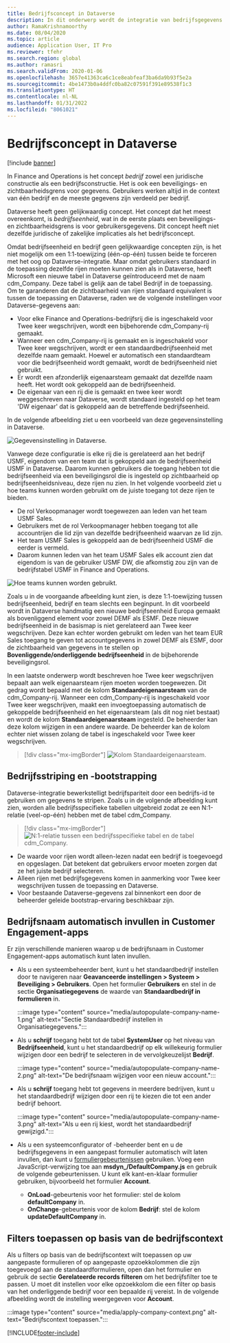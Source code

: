 ```yaml
---
title: Bedrijfsconcept in Dataverse
description: In dit onderwerp wordt de integratie van bedrijfsgegevens tussen Finance and Operations en Dataverse beschreven.
author: RamaKrishnamoorthy
ms.date: 08/04/2020
ms.topic: article
audience: Application User, IT Pro
ms.reviewer: tfehr
ms.search.region: global
ms.author: ramasri
ms.search.validFrom: 2020-01-06
ms.openlocfilehash: 3657e41363ca6c1ce8eabfeaf3ba6da9b93f5e2a
ms.sourcegitcommit: 4be1473b0a4ddfc0ba82c07591f391e89538f1c3
ms.translationtype: HT
ms.contentlocale: nl-NL
ms.lasthandoff: 01/31/2022
ms.locfileid: "8061021"
---
```

# <a name="company-concept-in-dataverse"></a>Bedrijfsconcept in Dataverse

[!include [banner](../../includes/banner.md)]




In Finance and Operations is het concept *bedrijf* zowel een juridische constructie als een bedrijfsconstructie. Het is ook een beveiligings- en zichtbaarheidsgrens voor gegevens. Gebruikers werken altijd in de context van één bedrijf en de meeste gegevens zijn verdeeld per bedrijf.

Dataverse heeft geen gelijkwaardig concept. Het concept dat het meest overeenkomt, is *bedrijfseenheid*, wat in de eerste plaats een beveiligings- en zichtbaarheidsgrens is voor gebruikersgegevens. Dit concept heeft niet dezelfde juridische of zakelijke implicaties als het bedrijfsconcept.

Omdat bedrijfseenheid en bedrijf geen gelijkwaardige concepten zijn, is het niet mogelijk om een 1:1-toewijzing (één-op-één) tussen beide te forceren met het oog op Dataverse-integratie. Maar omdat gebruikers standaard in de toepassing dezelfde rijen moeten kunnen zien als in Dataverse, heeft Microsoft een nieuwe tabel in Dataverse geïntroduceerd met de naam cdm\_Company. Deze tabel is gelijk aan de tabel Bedrijf in de toepassing. Om te garanderen dat de zichtbaarheid van rijen standaard equivalent is tussen de toepassing en Dataverse, raden we de volgende instellingen voor Dataverse-gegevens aan:

+ Voor elke Finance and Operations-bedrijfsrij die is ingeschakeld voor Twee keer wegschrijven, wordt een bijbehorende cdm\_Company-rij gemaakt.
+ Wanneer een cdm\_Company-rij is gemaakt en is ingeschakeld voor Twee keer wegschrijven, wordt er een standaardbedrijfseenheid met dezelfde naam gemaakt. Hoewel er automatisch een standaardteam voor die bedrijfseenheid wordt gemaakt, wordt de bedrijfseenheid niet gebruikt.
+ Er wordt een afzonderlijk eigenaarsteam gemaakt dat dezelfde naam heeft. Het wordt ook gekoppeld aan de bedrijfseenheid.
+ De eigenaar van een rij die is gemaakt en twee keer wordt weggeschreven naar Dataverse, wordt standaard ingesteld op het team 'DW eigenaar' dat is gekoppeld aan de betreffende bedrijfseenheid.

In de volgende afbeelding ziet u een voorbeeld van deze gegevensinstelling in Dataverse.

![Gegevensinstelling in Dataverse.](media/dual-write-company-1.png)

Vanwege deze configuratie is elke rij die is gerelateerd aan het bedrijf USMF, eigendom van een team dat is gekoppeld aan de bedrijfseenheid USMF in Dataverse. Daarom kunnen gebruikers die toegang hebben tot die bedrijfseenheid via een beveiligingsrol die is ingesteld op zichtbaarheid op bedrijfseenheidsniveau, deze rijen nu zien. In het volgende voorbeeld ziet u hoe teams kunnen worden gebruikt om de juiste toegang tot deze rijen te bieden.

+ De rol Verkoopmanager wordt toegewezen aan leden van het team USMF Sales.
+ Gebruikers met de rol Verkoopmanager hebben toegang tot alle accountrijen die lid zijn van dezelfde bedrijfseenheid waarvan ze lid zijn.
+ Het team USMF Sales is gekoppeld aan de bedrijfseenheid USMF die eerder is vermeld.
+ Daarom kunnen leden van het team USMF Sales elk account zien dat eigendom is van de gebruiker USMF DW, die afkomstig zou zijn van de bedrijfstabel USMF in Finance and Operations.

![Hoe teams kunnen worden gebruikt.](media/dual-write-company-2.png)

Zoals u in de voorgaande afbeelding kunt zien, is deze 1:1-toewijzing tussen bedrijfseenheid, bedrijf en team slechts een beginpunt. In dit voorbeeld wordt in Dataverse handmatig een nieuwe bedrijfseenheid Europa gemaakt als bovenliggend element voor zowel DEMF als ESMF. Deze nieuwe bedrijfseenheid in de basismap is niet gerelateerd aan Twee keer wegschrijven. Deze kan echter worden gebruikt om leden van het team EUR Sales toegang te geven tot accountgegevens in zowel DEMF als ESMF, door de zichtbaarheid van gegevens in te stellen op **Bovenliggende/onderliggende bedrijfseenheid** in de bijbehorende beveiligingsrol.

In een laatste onderwerp wordt beschreven hoe Twee keer wegschrijven bepaalt aan welk eigenaarsteam rijen moeten worden toegewezen. Dit gedrag wordt bepaald met de kolom **Standaardeigenaarsteam** van de cdm\_Company-rij. Wanneer een cdm\_Company-rij is ingeschakeld voor Twee keer wegschrijven, maakt een invoegtoepassing automatisch de gekoppelde bedrijfseenheid en het eigenaarsteam (als dit nog niet bestaat) en wordt de kolom **Standaardeigenaarsteam** ingesteld. De beheerder kan deze kolom wijzigen in een andere waarde. De beheerder kan de kolom echter niet wissen zolang de tabel is ingeschakeld voor Twee keer wegschrijven.

> [!div class="mx-imgBorder"]
![Kolom Standaardeigenaarsteam.](media/dual-write-default-owning-team.jpg)

## <a name="company-striping-and-bootstrapping"></a>Bedrijfsstriping en -bootstrapping

Dataverse-integratie bewerkstelligt bedrijfspariteit door een bedrijfs-id te gebruiken om gegevens te stripen. Zoals u in de volgende afbeelding kunt zien, worden alle bedrijfsspecifieke tabellen uitgebreid zodat ze een N:1-relatie (veel-op-één) hebben met de tabel cdm\_Company.

> [!div class="mx-imgBorder"]
![N:1-relatie tussen een bedrijfsspecifieke tabel en de tabel cdm_Company.](media/dual-write-bootstrapping.png)

+ De waarde voor rijen wordt alleen-lezen nadat een bedrijf is toegevoegd en opgeslagen. Dat betekent dat gebruikers ervoor moeten zorgen dat ze het juiste bedrijf selecteren.
+ Alleen rijen met bedrijfsgegevens komen in aanmerking voor Twee keer wegschrijven tussen de toepassing en Dataverse.
+ Voor bestaande Dataverse-gegevens zal binnenkort een door de beheerder geleide bootstrap-ervaring beschikbaar zijn.


## <a name="autopopulate-company-name-in-customer-engagement-apps"></a>Bedrijfsnaam automatisch invullen in Customer Engagement-apps

Er zijn verschillende manieren waarop u de bedrijfsnaam in Customer Engagement-apps automatisch kunt laten invullen.

+ Als u een systeembeheerder bent, kunt u het standaardbedrijf instellen door te navigeren naar **Geavanceerde instellingen > Systeem > Beveiliging > Gebruikers**. Open het formulier **Gebruikers** en stel in de sectie **Organisatiegegevens** de waarde van **Standaardbedrijf in formulieren** in.

    :::image type="content" source="media/autopopulate-company-name-1.png" alt-text="Sectie Standaardbedrijf instellen in Organisatiegegevens.":::

+ Als u **schrijf** toegang hebt tot de tabel **SystemUser** op het niveau van **Bedrijfseenheid**, kunt u het standaardbedrijf op elk willekeurig formulier wijzigen door een bedrijf te selecteren in de vervolgkeuzelijst **Bedrijf**.

    :::image type="content" source="media/autopopulate-company-name-2.png" alt-text="De bedrijfsnaam wijzigen voor een nieuw account.":::

+ Als u **schrijf** toegang hebt tot gegevens in meerdere bedrijven, kunt u het standaardbedrijf wijzigen door een rij te kiezen die tot een ander bedrijf behoort.

    :::image type="content" source="media/autopopulate-company-name-3.png" alt-text="Als u een rij kiest, wordt het standaardbedrijf gewijzigd.":::

+ Als u een systeemconfigurator of -beheerder bent en u de bedrijfsgegevens in een aangepast formulier automatisch wilt laten invullen, dan kunt u [formuliergebeurtenissen](/powerapps/developer/model-driven-apps/clientapi/events-forms-grids) gebruiken. Voeg een JavaScript-verwijzing toe aan **msdyn_/DefaultCompany.js** en gebruik de volgende gebeurtenissen. U kunt elk kant-en-klaar formulier gebruiken, bijvoorbeeld het formulier **Account**.

    + **OnLoad**-gebeurtenis voor het formulier: stel de kolom **defaultCompany** in.
    + **OnChange**-gebeurtenis voor de kolom **Bedrijf**: stel de kolom **updateDefaultCompany** in.

## <a name="apply-filtering-based-on-the-company-context"></a>Filters toepassen op basis van de bedrijfscontext

Als u filters op basis van de bedrijfscontext wilt toepassen op uw aangepaste formulieren of op aangepaste opzoekkolommen die zijn toegevoegd aan de standaardformulieren, open dan het formulier en gebruik de sectie **Gerelateerde records filteren** om het bedrijfsfilter toe te passen. U moet dit instellen voor elke opzoekkolom die een filter op basis van het onderliggende bedrijf voor een bepaalde rij vereist. In de volgende afbeelding wordt de instelling weergegeven voor **Account**.

:::image type="content" source="media/apply-company-context.png" alt-text="Bedrijfscontext toepassen.":::



[!INCLUDE[footer-include](../../../../includes/footer-banner.md)]